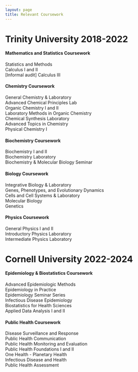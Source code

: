 ```yaml
---
layout: page
title: Relevant Coursework
---
```

# Trinity University 2018-2022

#### Mathematics and Statistics Coursework 

Statistics and Methods <br>
Calculus I and II <br>
[Informal audit] Calculus III <br> 

#### Chemistry Coursework

General Chemistry & Laboratory <br>
Advanced Chemical Principles Lab <br>
Organic Chemistry I and II <br>
Laboratory Methods in Organic Chemistry <br>
Chemical Synthesis Laboratory <br>
Advanced Topics in Chemistry <br> 
Physical Chemistry I <br>

#### Biochemistry Coursework

Biochemistry I and II <br>
Biochemistry Laboratory <br>
Biochemistry & Molecular Biology Seminar <br>

#### Biology Coursework

Integrative Biology & Laboratory <br>
Genes, Phenotypes, and Evolutionary Dynamics <br>
Cells and Cell Systems & Laboratory <br>
Molecular Biology  <br>
Genetics <br>

#### Physics Coursework

General Physics I and II <br>
Introductory Physics Laboratory <br>
Intermediate Physics Laboratory <br>

# Cornell University 2022-2024

#### Epidemiology & Biostatistics Coursework

Advanced Epidemiologic Methods <br>
Epidemiology in Practice <br>
Epidemiology Seminar Series <br>
Infectious Disease Epidemiology <br>
Biostatistics for Health Sciences <br>
Applied Data Analysis I and II <br>

#### Public Health Coursework

Disease Surveillance and Response <br> 
Public Health Communication <br>
Public Health Monitoring and Evaluation <br>
Public Health Foundations I and II <br>
One Health - Planetary Health <br>
Infectious Disease and Health <br>
Public Health Assessment <br>
<br>
